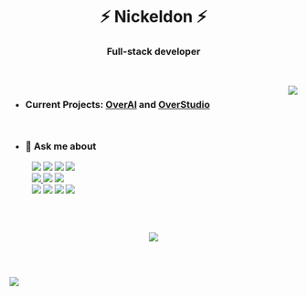 <h1 align="center">⚡ Nickeldon ⚡</h1>
<h3 align="center">Full-stack developer</h3>

</br>
</br>

<a href="https://discord.com/users/418762590454284289">
<img src="https://lanyard.cnrad.dev/api/418762590454284289" align="right">
</a>

<h3 align="left">
  
- Current Projects: [OverAI](https://github.com/Nickeldon/OverAI) and [OverStudio](https://github.com/Nickeldon/OverStudio)

  </br>
  
- 💬 Ask me about
  
<p align="left">
   &nbsp;&nbsp;&nbsp;&nbsp;&nbsp;&nbsp;&nbsp;&nbsp;&nbsp;
    <a href="https://developer.mozilla.org/en-US/docs/Web/HTML"><img src="https://img.shields.io/badge/html5%20-%23E34F26.svg?&style=for-the-badge&logo=html5&logoColor=white"/></a>
    <a href="https://developer.mozilla.org/en-US/docs/Web/CSS"><img src="https://img.shields.io/badge/css%20-%231572B6.svg?&style=for-the-badge&logo=css&logoColor=white"/></a>
    <a href="https://svelte.dev/docs/"><img src="https://img.shields.io/badge/svelte%20-%23e65719.svg?&style=for-the-badge&logo=svelte&logoColor=white"/></a>
    <a href="https://docs.arduino.cc/"><img src="https://img.shields.io/badge/arduino%20-%2300979C.svg?&style=for-the-badge&logo=arduino&logoColor=white"/></a>
<br>
    &nbsp;&nbsp;&nbsp;&nbsp;&nbsp;&nbsp;&nbsp;&nbsp;&nbsp;
    <a href="https://nodejs.org/docs/latest/api/"><img src="https://img.shields.io/badge/node.js%20-%2343853D.svg?&style=for-the-badge&logo=node.js&logoColor=white"/>
    <a href="https://developer.mozilla.org/en-US/docs/Web/JavaScript"><img src="https://img.shields.io/badge/javascript%20-%23323330.svg?&style=for-the-badge&logo=javascript&logoColor=%23F7DF1E"/></a>
    <a href="https://www.typescriptlang.org/docs/"><img src="https://img.shields.io/badge/typescript%20-%230610c4.svg?&style=for-the-badge&logo=typescript&logoColor=white"/></a>
<br>
    &nbsp;&nbsp;&nbsp;&nbsp;&nbsp;&nbsp;&nbsp;&nbsp;&nbsp;
    <a href = "https://www.electronjs.org/docs/latest"><img src="https://img.shields.io/badge/electron%20-%23005457.svg?&style=for-the-badge&logo=electron&logoColor=white"/></a>
    <a href="https://docs.oracle.com/en/java/"><img src="https://img.shields.io/badge/java%20-%23e65719.svg?&style=for-the-badge&logo=java&logoColor=white"/></a>
    <a href="https://git-scm.com/docs/git"><img src="https://img.shields.io/badge/git%20-%23F05033.svg?&style=for-the-badge&logo=git&logoColor=white"/></a>
    <a href="https://docs.python.org/3/"><img src="https://img.shields.io/badge/python%20-%23ffde57.svg?&style=for-the-badge&logo=python&logoColor=%ffde57"/></a>
</p>
</h3>

</br></br>

<p align="center">
  <img src="http://github-profile-summary-cards.vercel.app/api/cards/profile-details?username=nickeldon&theme=ayu_mirage" />
</p>

</br>

</br>

![](https://komarev.com/ghpvc/?username=Nickeldon)
